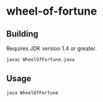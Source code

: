 # wheel-of-fortune

## Building
Requires JDK version 1.4 or greater.
```bash
javac WheelOfFortune.java
```

## Usage
```bash
java WheelOfFortune
```
